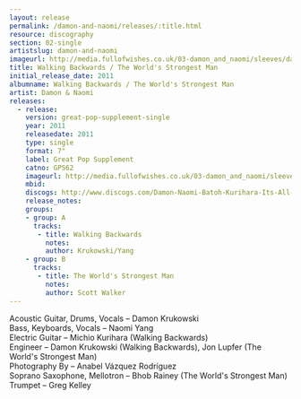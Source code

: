 ```yaml
---
layout: release
permalink: /damon-and-naomi/releases/:title.html
resource: discography
section: 02-single
artistslug: damon-and-naomi
imageurl: http://media.fullofwishes.co.uk/03-damon_and_naomi/sleeves/dan_walking-backwards_f_001.jpg
title: Walking Backwards / The World's Strongest Man
initial_release_date: 2011
albumname: Walking Backwards / The World's Strongest Man
artist: Damon & Naomi
releases:
  - release: 
    version: great-pop-supplement-single
    year: 2011
    releasedate: 2011
    type: single
    format: 7"
    label: Great Pop Supplement
    catno: GPS62
    imageurl: http://media.fullofwishes.co.uk/03-damon_and_naomi/sleeves/dan_walking-backwards_f_001.jpg
    mbid: 
    discogs: http://www.discogs.com/Damon-Naomi-Batoh-Kurihara-Its-All-Over-Now-Baby-Blue-Yoo-Doo-Right/master/434581
    release_notes:
    groups:
    - group: A
      tracks:
       - title: Walking Backwards
         notes: 
         author: Krukowski/Yang
    - group: B
      tracks:
       - title: The World's Strongest Man
         notes: 
         author: Scott Walker
---
```

Acoustic Guitar, Drums, Vocals – Damon Krukowski  
Bass, Keyboards, Vocals – Naomi Yang  
Electric Guitar – Michio Kurihara (Walking Backwards)  
Engineer – Damon Krukowski (Walking Backwards), Jon Lupfer (The World's Strongest Man)  
Photography By – Anabel Vázquez Rodríguez  
Soprano Saxophone, Mellotron – Bhob Rainey (The World's Strongest Man)  
Trumpet – Greg Kelley